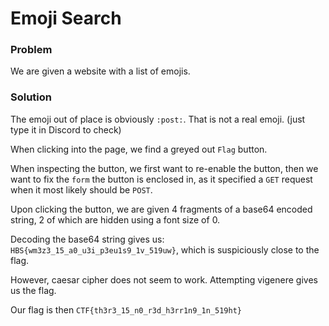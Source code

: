 # Emoji Search

### Problem 

We are given a website with a list of emojis. 

### Solution

The emoji out of place is obviously `:post:`. That is not a real emoji. (just type it in Discord to check)

When clicking into the page, we find a greyed out `Flag` button. 

When inspecting the button, we first want to re-enable the button, then we want to fix the `form` the button is enclosed in, as it specified a `GET` request when it most likely should be `POST`.

Upon clicking the button, we are given 4 fragments of a base64 encoded string, 2 of which are hidden using a font size of 0. 

Decoding the base64 string gives us: `HBS{wm3z3_15_a0_u3i_p3eu1s9_1v_519uw}`, which is suspiciously close to the flag.

However, caesar cipher does not seem to work. Attempting vigenere gives us the flag. 

Our flag is then `CTF{th3r3_15_n0_r3d_h3rr1n9_1n_519ht}`